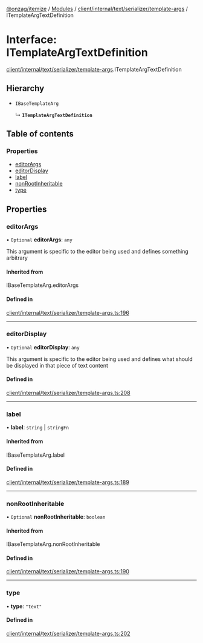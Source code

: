 [@onzag/itemize](../README.md) / [Modules](../modules.md) / [client/internal/text/serializer/template-args](../modules/client_internal_text_serializer_template_args.md) / ITemplateArgTextDefinition

# Interface: ITemplateArgTextDefinition

[client/internal/text/serializer/template-args](../modules/client_internal_text_serializer_template_args.md).ITemplateArgTextDefinition

## Hierarchy

- `IBaseTemplateArg`

  ↳ **`ITemplateArgTextDefinition`**

## Table of contents

### Properties

- [editorArgs](client_internal_text_serializer_template_args.ITemplateArgTextDefinition.md#editorargs)
- [editorDisplay](client_internal_text_serializer_template_args.ITemplateArgTextDefinition.md#editordisplay)
- [label](client_internal_text_serializer_template_args.ITemplateArgTextDefinition.md#label)
- [nonRootInheritable](client_internal_text_serializer_template_args.ITemplateArgTextDefinition.md#nonrootinheritable)
- [type](client_internal_text_serializer_template_args.ITemplateArgTextDefinition.md#type)

## Properties

### editorArgs

• `Optional` **editorArgs**: `any`

This argument is specific to the editor being used
and defines something arbitrary

#### Inherited from

IBaseTemplateArg.editorArgs

#### Defined in

[client/internal/text/serializer/template-args.ts:196](https://github.com/onzag/itemize/blob/59702dd5/client/internal/text/serializer/template-args.ts#L196)

___

### editorDisplay

• `Optional` **editorDisplay**: `any`

This argument is specific to the editor being used and defines
what should be displayed in that piece of text content

#### Defined in

[client/internal/text/serializer/template-args.ts:208](https://github.com/onzag/itemize/blob/59702dd5/client/internal/text/serializer/template-args.ts#L208)

___

### label

• **label**: `string` \| `stringFn`

#### Inherited from

IBaseTemplateArg.label

#### Defined in

[client/internal/text/serializer/template-args.ts:189](https://github.com/onzag/itemize/blob/59702dd5/client/internal/text/serializer/template-args.ts#L189)

___

### nonRootInheritable

• `Optional` **nonRootInheritable**: `boolean`

#### Inherited from

IBaseTemplateArg.nonRootInheritable

#### Defined in

[client/internal/text/serializer/template-args.ts:190](https://github.com/onzag/itemize/blob/59702dd5/client/internal/text/serializer/template-args.ts#L190)

___

### type

• **type**: ``"text"``

#### Defined in

[client/internal/text/serializer/template-args.ts:202](https://github.com/onzag/itemize/blob/59702dd5/client/internal/text/serializer/template-args.ts#L202)
